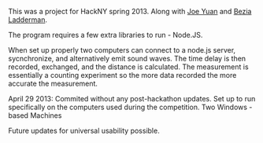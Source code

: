 This was a project for HackNY spring 2013.  Along with [Joe Yuan](https://github.com/joeyuan19) and [Bezia Ladderman](https://github.com/darien0).  

The program requires a few extra libraries to run - Node.JS. 

When set up properly two computers can connect to a node.js server, sycnchronize, and alternatively emit sound waves.  The time delay is then recorded, exchanged, and the distance is calculated.  The measurement is essentially a counting experiment so the more data recorded the more accurate the measurement.

April 29 2013: Commited without any post-hackathon updates.  Set up to run specifically on the computers used during the competition.
	Two Windows - based Machines

Future updates for universal usability possible.
